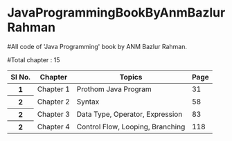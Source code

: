 # JavaProgrammingBookByAnmBazlurRahman

#All code of 'Java Programming' book by ANM Bazlur Rahman.

#Total chapter : 15

<table class="table table-bordered">
  <thead>
    <tr>
      <th>Sl No.</th>
      <th>Chapter</th>
      <th>Topics</th>
      <th>Page</th>
    </tr>
  </thead>
  <tbody>
    <tr>
      <th>1</th>
      <td>Chapter 1</td>
      <td>Prothom Java Program</td>
      <td>31</td>
    </tr>
    <tr>
      <th>2</th>
      <td>Chapter 2</td>
      <td>Syntax</td>
      <td>58</td>
    </tr>
    <tr>
      <th>2</th>
      <td>Chapter 3</td>
      <td>Data Type, Operator, Expression</td>
      <td>83</td>
    </tr>
    <tr>
      <th>2</th>
      <td>Chapter 4</td>
      <td>Control Flow, Looping, Branching</td>
      <td>118</td>
    </tr>
  </tbody>
</table>
